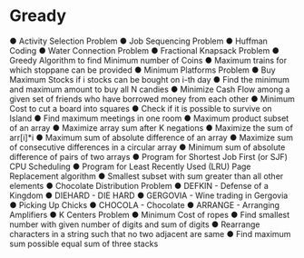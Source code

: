 # Gready
●	Activity Selection Problem
●	Job Sequencing Problem
●	Huffman Coding
●	Water Connection Problem
●	Fractional Knapsack Problem
●	Greedy Algorithm to find Minimum number of Coins
●	Maximum trains for which stoppane can be provided
●	Minimum Platforms Problem
●	Buy Maximum Stocks if i stocks can be bought on i-th day
●	Find the minimum and maximum amount to buy all N candies
●	Minimize Cash Flow among a given set of friends who have borrowed money from each other
●	Minimum Cost to cut a board into squares
●	Check if it is possible to survive on Island
●	Find maximum meetings in one room
●	Maximum product subset of an array
●	Maximize array sum after K negations
●	Maximize the sum of arr[i]*i
●	Maximum sum of absolute difference of an array
●	Maximize sum of consecutive differences in a circular array
●	Minimum sum of absolute difference of pairs of two arrays
●	Program for Shortest Job First (or SJF) CPU Scheduling
●	Program for Least Recently Used (LRU) Page Replacement algorithm
●	Smallest subset with sum greater than all other elements
●	Chocolate Distribution Problem
●	DEFKIN - Defense of a Kingdom
●	DIEHARD - DIE HARD
●	GERGOVIA - Wine trading in Gergovia
●	Picking Up Chicks
●	CHOCOLA - Chocolate
●	ARRANGE - Arranging Amplifiers
●	K Centers Problem
●	Minimum Cost of ropes
●	Find smallest number with given number of digits and sum of digits
●	Rearrange characters in a string such that no two adjacent are same
●	Find maximum sum possible equal sum of three stacks

